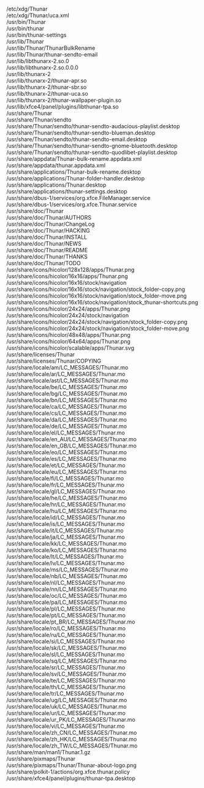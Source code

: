 /etc/xdg/Thunar  
/etc/xdg/Thunar/uca.xml  
/usr/bin/Thunar  
/usr/bin/thunar  
/usr/bin/thunar-settings  
/usr/lib/Thunar  
/usr/lib/Thunar/ThunarBulkRename  
/usr/lib/Thunar/thunar-sendto-email  
/usr/lib/libthunarx-2.so.0  
/usr/lib/libthunarx-2.so.0.0.0  
/usr/lib/thunarx-2  
/usr/lib/thunarx-2/thunar-apr.so  
/usr/lib/thunarx-2/thunar-sbr.so  
/usr/lib/thunarx-2/thunar-uca.so  
/usr/lib/thunarx-2/thunar-wallpaper-plugin.so  
/usr/lib/xfce4/panel/plugins/libthunar-tpa.so  
/usr/share/Thunar  
/usr/share/Thunar/sendto  
/usr/share/Thunar/sendto/thunar-sendto-audacious-playlist.desktop  
/usr/share/Thunar/sendto/thunar-sendto-blueman.desktop  
/usr/share/Thunar/sendto/thunar-sendto-email.desktop  
/usr/share/Thunar/sendto/thunar-sendto-gnome-bluetooth.desktop  
/usr/share/Thunar/sendto/thunar-sendto-quodlibet-playlist.desktop  
/usr/share/appdata/Thunar-bulk-rename.appdata.xml  
/usr/share/appdata/thunar.appdata.xml  
/usr/share/applications/Thunar-bulk-rename.desktop  
/usr/share/applications/Thunar-folder-handler.desktop  
/usr/share/applications/Thunar.desktop  
/usr/share/applications/thunar-settings.desktop  
/usr/share/dbus-1/services/org.xfce.FileManager.service  
/usr/share/dbus-1/services/org.xfce.Thunar.service  
/usr/share/doc/Thunar  
/usr/share/doc/Thunar/AUTHORS  
/usr/share/doc/Thunar/ChangeLog  
/usr/share/doc/Thunar/HACKING  
/usr/share/doc/Thunar/INSTALL  
/usr/share/doc/Thunar/NEWS  
/usr/share/doc/Thunar/README  
/usr/share/doc/Thunar/THANKS  
/usr/share/doc/Thunar/TODO  
/usr/share/icons/hicolor/128x128/apps/Thunar.png  
/usr/share/icons/hicolor/16x16/apps/Thunar.png  
/usr/share/icons/hicolor/16x16/stock/navigation  
/usr/share/icons/hicolor/16x16/stock/navigation/stock\_folder-copy.png  
/usr/share/icons/hicolor/16x16/stock/navigation/stock\_folder-move.png  
/usr/share/icons/hicolor/16x16/stock/navigation/stock\_thunar-shortcuts.png  
/usr/share/icons/hicolor/24x24/apps/Thunar.png  
/usr/share/icons/hicolor/24x24/stock/navigation  
/usr/share/icons/hicolor/24x24/stock/navigation/stock\_folder-copy.png  
/usr/share/icons/hicolor/24x24/stock/navigation/stock\_folder-move.png  
/usr/share/icons/hicolor/48x48/apps/Thunar.png  
/usr/share/icons/hicolor/64x64/apps/Thunar.png  
/usr/share/icons/hicolor/scalable/apps/Thunar.svg  
/usr/share/licenses/Thunar  
/usr/share/licenses/Thunar/COPYING  
/usr/share/locale/am/LC\_MESSAGES/Thunar.mo  
/usr/share/locale/ar/LC\_MESSAGES/Thunar.mo  
/usr/share/locale/ast/LC\_MESSAGES/Thunar.mo  
/usr/share/locale/be/LC\_MESSAGES/Thunar.mo  
/usr/share/locale/bg/LC\_MESSAGES/Thunar.mo  
/usr/share/locale/bn/LC\_MESSAGES/Thunar.mo  
/usr/share/locale/ca/LC\_MESSAGES/Thunar.mo  
/usr/share/locale/cs/LC\_MESSAGES/Thunar.mo  
/usr/share/locale/da/LC\_MESSAGES/Thunar.mo  
/usr/share/locale/de/LC\_MESSAGES/Thunar.mo  
/usr/share/locale/el/LC\_MESSAGES/Thunar.mo  
/usr/share/locale/en\_AU/LC\_MESSAGES/Thunar.mo  
/usr/share/locale/en\_GB/LC\_MESSAGES/Thunar.mo  
/usr/share/locale/eo/LC\_MESSAGES/Thunar.mo  
/usr/share/locale/es/LC\_MESSAGES/Thunar.mo  
/usr/share/locale/et/LC\_MESSAGES/Thunar.mo  
/usr/share/locale/eu/LC\_MESSAGES/Thunar.mo  
/usr/share/locale/fi/LC\_MESSAGES/Thunar.mo  
/usr/share/locale/fr/LC\_MESSAGES/Thunar.mo  
/usr/share/locale/gl/LC\_MESSAGES/Thunar.mo  
/usr/share/locale/he/LC\_MESSAGES/Thunar.mo  
/usr/share/locale/hr/LC\_MESSAGES/Thunar.mo  
/usr/share/locale/hu/LC\_MESSAGES/Thunar.mo  
/usr/share/locale/id/LC\_MESSAGES/Thunar.mo  
/usr/share/locale/is/LC\_MESSAGES/Thunar.mo  
/usr/share/locale/it/LC\_MESSAGES/Thunar.mo  
/usr/share/locale/ja/LC\_MESSAGES/Thunar.mo  
/usr/share/locale/kk/LC\_MESSAGES/Thunar.mo  
/usr/share/locale/ko/LC\_MESSAGES/Thunar.mo  
/usr/share/locale/lt/LC\_MESSAGES/Thunar.mo  
/usr/share/locale/lv/LC\_MESSAGES/Thunar.mo  
/usr/share/locale/ms/LC\_MESSAGES/Thunar.mo  
/usr/share/locale/nb/LC\_MESSAGES/Thunar.mo  
/usr/share/locale/nl/LC\_MESSAGES/Thunar.mo  
/usr/share/locale/nn/LC\_MESSAGES/Thunar.mo  
/usr/share/locale/oc/LC\_MESSAGES/Thunar.mo  
/usr/share/locale/pa/LC\_MESSAGES/Thunar.mo  
/usr/share/locale/pl/LC\_MESSAGES/Thunar.mo  
/usr/share/locale/pt/LC\_MESSAGES/Thunar.mo  
/usr/share/locale/pt\_BR/LC\_MESSAGES/Thunar.mo  
/usr/share/locale/ro/LC\_MESSAGES/Thunar.mo  
/usr/share/locale/ru/LC\_MESSAGES/Thunar.mo  
/usr/share/locale/si/LC\_MESSAGES/Thunar.mo  
/usr/share/locale/sk/LC\_MESSAGES/Thunar.mo  
/usr/share/locale/sl/LC\_MESSAGES/Thunar.mo  
/usr/share/locale/sq/LC\_MESSAGES/Thunar.mo  
/usr/share/locale/sr/LC\_MESSAGES/Thunar.mo  
/usr/share/locale/sv/LC\_MESSAGES/Thunar.mo  
/usr/share/locale/te/LC\_MESSAGES/Thunar.mo  
/usr/share/locale/th/LC\_MESSAGES/Thunar.mo  
/usr/share/locale/tr/LC\_MESSAGES/Thunar.mo  
/usr/share/locale/ug/LC\_MESSAGES/Thunar.mo  
/usr/share/locale/uk/LC\_MESSAGES/Thunar.mo  
/usr/share/locale/ur/LC\_MESSAGES/Thunar.mo  
/usr/share/locale/ur\_PK/LC\_MESSAGES/Thunar.mo  
/usr/share/locale/vi/LC\_MESSAGES/Thunar.mo  
/usr/share/locale/zh\_CN/LC\_MESSAGES/Thunar.mo  
/usr/share/locale/zh\_HK/LC\_MESSAGES/Thunar.mo  
/usr/share/locale/zh\_TW/LC\_MESSAGES/Thunar.mo  
/usr/share/man/man1/Thunar.1.gz  
/usr/share/pixmaps/Thunar  
/usr/share/pixmaps/Thunar/Thunar-about-logo.png  
/usr/share/polkit-1/actions/org.xfce.thunar.policy  
/usr/share/xfce4/panel/plugins/thunar-tpa.desktop  
